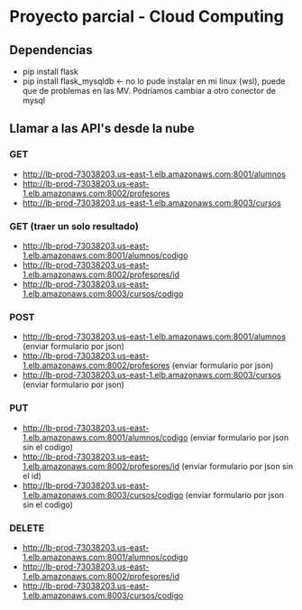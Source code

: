 # Proyecto parcial - Cloud Computing

## Dependencias
- pip install flask
- pip install flask_mysqldb  <- no lo pude instalar en mi linux (wsl), puede que de problemas en las MV. Podríamos cambiar a otro conector de mysql

## Llamar a las API's desde la nube

### GET
- http://lb-prod-73038203.us-east-1.elb.amazonaws.com:8001/alumnos
- http://lb-prod-73038203.us-east-1.elb.amazonaws.com:8002/profesores
- http://lb-prod-73038203.us-east-1.elb.amazonaws.com:8003/cursos

### GET (traer un solo resultado)
- http://lb-prod-73038203.us-east-1.elb.amazonaws.com:8001/alumnos/codigo
- http://lb-prod-73038203.us-east-1.elb.amazonaws.com:8002/profesores/id
- http://lb-prod-73038203.us-east-1.elb.amazonaws.com:8003/cursos/codigo

### POST 

- http://lb-prod-73038203.us-east-1.elb.amazonaws.com:8001/alumnos (enviar formulario por json)
- http://lb-prod-73038203.us-east-1.elb.amazonaws.com:8002/profesores (enviar formulario por json)
- http://lb-prod-73038203.us-east-1.elb.amazonaws.com:8003/cursos (enviar formulario por json)

### PUT

- http://lb-prod-73038203.us-east-1.elb.amazonaws.com:8001/alumnos/codigo (enviar formulario por json sin el codigo)
- http://lb-prod-73038203.us-east-1.elb.amazonaws.com:8002/profesores/id (enviar formulario por json sin el id)
- http://lb-prod-73038203.us-east-1.elb.amazonaws.com:8003/cursos/codigo (enviar formulario por json sin el codigo)

### DELETE
- http://lb-prod-73038203.us-east-1.elb.amazonaws.com:8001/alumnos/codigo
- http://lb-prod-73038203.us-east-1.elb.amazonaws.com:8002/profesores/id
- http://lb-prod-73038203.us-east-1.elb.amazonaws.com:8003/cursos/codigo